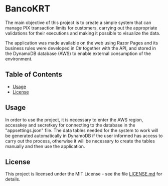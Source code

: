 # BancoKRT

The main objective of this project is to create a simple system that can manage PIX transaction limits for customers, carrying out the appropriate validations for their executions and making it possible to visualize the data.

The application was made available on the web using Razor Pages and its business rules were developed in C# together with the API, and stored in the DynamoDB database (AWS) to enable external consumption of the environment.

## Table of Contents
- [Usage](#usage)
- [License](#license)

## Usage

In order to use the project, it is necessary to enter the AWS region, accesskey and secretkey for connecting to the database in the "appsettings.json" file. The data tables needed for the system to work will be generated automatically in DynamoDB if the user informed has access to carry out the process, otherwise it will be necessary to create the tables manually and then use the application.

## License

This project is licensed under the MIT License - see the file [LICENSE.md](LICENSE.md) for details.
